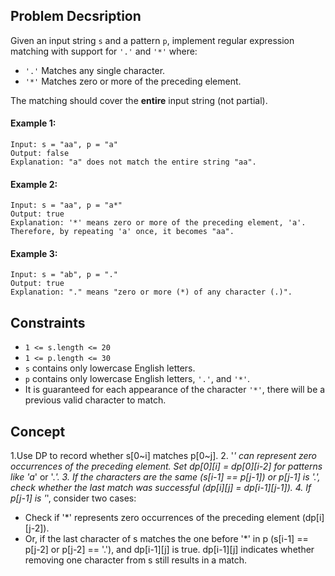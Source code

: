 ## Problem Decsription

Given an input string `s` and a pattern `p`, implement regular expression matching with support for `'.'` and `'*'` where:

- `'.'` Matches any single character.
- `'*'` Matches zero or more of the preceding element.

The matching should cover the **entire** input string (not partial).

#### Example 1:
```plaintext
Input: s = "aa", p = "a"
Output: false
Explanation: "a" does not match the entire string "aa".
```

#### Example 2:
```plaintext
Input: s = "aa", p = "a*"
Output: true
Explanation: '*' means zero or more of the preceding element, 'a'. Therefore, by repeating 'a' once, it becomes "aa".
```

#### Example 3:
```plaintext
Input: s = "ab", p = "."
Output: true
Explanation: "." means "zero or more (*) of any character (.)".
```

## Constraints

- `1 <= s.length <= 20`
- `1 <= p.length <= 30`
- `s` contains only lowercase English letters.
- `p` contains only lowercase English letters, `'.'`, and `'*'`.
- It is guaranteed for each appearance of the character `'*'`, there will be a previous valid character to match.

## Concept
1.Use DP to record whether s[0~i] matches p[0~j].
2. '*' can represent zero occurrences of the preceding element. Set dp[0][i] = dp[0][i-2] for patterns like 'a*' or '.*'.
3. If the characters are the same (s[i-1] == p[j-1]) or p[j-1] is '.', check whether the last match was successful (dp[i][j] = dp[i-1][j-1]).
4. If p[j-1] is '*', consider two cases:
   - Check if '*' represents zero occurrences of the preceding element (dp[i][j-2]).
   - Or, if the last character of s matches the one before '*' in p (s[i-1] == p[j-2] or p[j-2] == '.'), and dp[i-1][j] is true. dp[i-1][j] indicates whether removing one character from s still results in a match.
